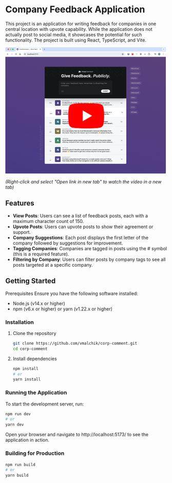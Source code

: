 # Company Feedback Application

This project is an application for writing feedback for companies in one central location with upvote capability. While the application does not actually post to social media, it showcases the potential for such functionality. The project is built using React, TypeScript, and Vite.

<!-- [![Watch the video](app_preview.png)](https://youtu.be/htY2iL6a0D8) -->

<a href="https://youtu.be/htY2iL6a0D8">
    <img src="app_preview.png" alt="Watch the video" width="500" height="auto">
</a>

_(Right-click and select "Open link in new tab" to watch the video in a new tab)_

## Features

- **View Posts**: Users can see a list of feedback posts, each with a maximum character count of 150.
- **Upvote Posts**: Users can upvote posts to show their agreement or support.
- **Company Suggestions**: Each post displays the first letter of the company followed by suggestions for improvement.
- **Tagging Companies**: Companies are tagged in posts using the # symbol (this is a required feature).
- **Filtering by Company**: Users can filter posts by company tags to see all posts targeted at a specific company.

## Getting Started

Prerequisites
Ensure you have the following software installed:

- Node.js (v14.x or higher)
- npm (v6.x or higher) or yarn (v1.22.x or higher)

### Installation

1. Clone the repository

   ```sh
   git clone https://github.com/vmalchik/corp-comment.git
   cd corp-comment
   ```

2. Install dependencies

   ```sh
   npm install
   # or
   yarn install
   ```

### Running the Application

To start the development server, run:

```sh
npm run dev
# or
yarn dev
```

Open your browser and navigate to http://localhost:5173/ to see the application in action.

### Building for Production

```sh
npm run build
# or
yarn build
```
